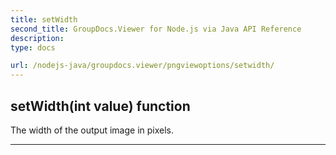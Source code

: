 ```yaml
---
title: setWidth
second_title: GroupDocs.Viewer for Node.js via Java API Reference
description: 
type: docs

url: /nodejs-java/groupdocs.viewer/pngviewoptions/setwidth/
---
```


## setWidth(int value)  function

 The width of the output image in pixels.
 


---


